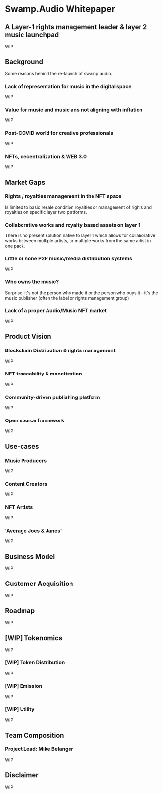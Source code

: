 # Swamp.Audio Whitepaper

## A Layer-1 rights management leader & layer 2 music launchpad

WIP

## Background
Some reasons behind the re-launch of swamp.audio.

### Lack of representation for music in the digital space

WIP

### Value for music and musicians not aligning with inflation

WIP

### Post-COVID world for creative professionals

WIP

### NFTs, decentralization & WEB 3.0

WIP

## Market Gaps

### Rights / royalties management in the NFT space

Is limited to basic resale condition royalties or management of rights and royalties on specific layer two platforms. 


### Collaborative works and royalty based assets on layer 1

There is no present solution native to layer 1 which allows for collaborative works between multiple artists, or multiple works from the same artist in one pack.


### Little or none P2P music/media distribution systems

WIP

### Who owns the music?
Surprise, it's not the person who made it or the person who buys it - it's the music publisher (often the label or rights management group)


### Lack of a proper Audio/Music NFT market

WIP

## Product Vision

### Blockchain Distribution & rights management

WIP

### NFT traceability & monetization

WIP

### Community-driven publishing platform

WIP

### Open source framework 

WIP

## Use-cases

### Music Producers

WIP

### Content Creators

WIP

### NFT Artists

WIP

### 'Average Joes & Janes' 

WIP


## Business Model

WIP

## Customer Acquisition

WIP

## Roadmap

WIP

## [WIP] Tokenomics

WIP

### [WIP] Token Distribution

WIP

### [WIP] Emission

WIP

### [WIP] Utility 

WIP

## Team Composition

### Project Lead: Mike Belanger

WIP

## Disclaimer 

WIP
